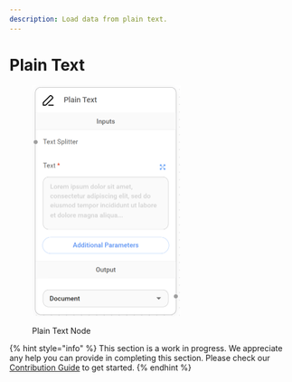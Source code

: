 ```yaml
---
description: Load data from plain text.
---
```


# Plain Text

<figure><img src="../../../.gitbook/assets/image (5) (1) (1) (1) (1).png" alt="" width="263"><figcaption><p>Plain Text Node</p></figcaption></figure>

{% hint style="info" %}
This section is a work in progress. We appreciate any help you can provide in completing this section. Please check our [Contribution Guide](https://toi500.gitbook.io/flowise-docs/contributing) to get started.
{% endhint %}
